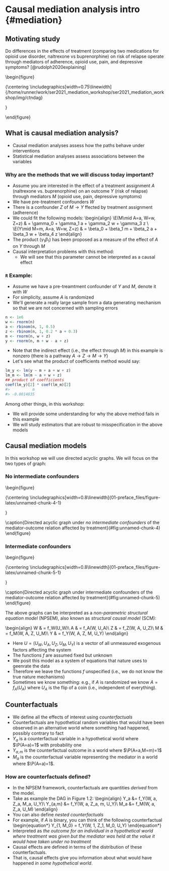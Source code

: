 # Causal mediation analysis intro {#mediation}

## Motivating study

Do differences in the effects of treatment (comparing two medications for opioid
use disorder, naltrexone vs buprenorphine) on risk of relapse operate through
mediators of adherence, opioid use, pain, and depressive symptoms?
[@rudolph2020explaining]
<!--
ID: Need to fix format of the following figure
-->

\begin{figure}

{\centering \includegraphics[width=0.75\linewidth]{/home/runner/work/ser2021_mediation_workshop/ser2021_mediation_workshop/img/ctndag} 

}

\end{figure}

## What is causal mediation analysis?

- Causal mediation analyses assess how the paths behave under interventions
- Statistical mediation analyses assess associations between the variables
<!--- Causal mediation analysis is thus useful to understand mechanisms-->

### Why are the methods that we will discuss today important?

- Assume you are interested in the effect of a treatment assignment $A$
  (naltrexone vs.  buprenorphine) on an outcome $Y$ (risk of relapse) through
  mediators $M$ (opioid use, pain, depressive symptoms)
- We have pre-treatment confounders $W$
- There is a confounder $Z$ of $M\rightarrow Y$ ffected by treatment assignment
  (adherence)
- We could fit the following models:
    \begin{align}
      \E(M\mid A=a, W=w, Z=z) & = \gamma_0 + \gamma_1 a + \gamma_2 w + \gamma_3 z \\
      \E(Y\mid M=m, A=a, W=w, Z=z) & = \beta_0 + \beta_1 m + \beta_2 a + \beta_3 w + \beta_4 z
    \end{align}
- The product $(\gamma_1\beta_1)$ has been proposed as a measure of the effect
  of $A$ on $Y$ through $M$
- Causal interpretation problems with this method:
  - We will see that this parameter cannot be interpreted as a causal effect

### `R` Example:
- Assume we have a pre-treamtment confounder of $Y$ and $M$, denote it with $W$
- For simplicity, assume $A$ is randomized
- We'll generate a really large sample from a data generating mechanism so that
  we are not concerned with sampling errors

```r
n <- 1e6
w <- rnorm(n)
a <- rbinom(n, 1, 0.5)
z <- rbinom(n, 1, 0.2 * a + 0.3)
m <- rnorm(n, w + z)
y <- rnorm(n, m + w - a + z)
```

- Note that the indirect effect (i.e., the effect through $M$) in this example
  is nonzero (there is a pathway $A\rightarrow Z \rightarrow M \rightarrow Y$)
- Let's see what the product of coefficients method would say:


```r
lm_y <- lm(y ~ m + a + w + z)
lm_m <- lm(m ~ a + w + z)
## product of coefficients
coef(lm_y)[2] * coef(lm_m)[2]
#>          m 
#> -0.0014835
```

Among other things, in this workshop:

- We will provide some understanding for why the above method fails in this
  example
- We will study estimators that are robust to misspecification in the above
  models

## Causal mediation models

In this workshop we will use directed acyclic graphs. We will focus on the two
types of graph:

### No intermediate confounders

\begin{figure}

{\centering \includegraphics[width=0.8\linewidth]{01-preface_files/figure-latex/unnamed-chunk-4-1} 

}

\caption{Directed acyclic graph under *no intermediate confounders* of the mediator-outcome relation affected by treatment}(\#fig:unnamed-chunk-4)
\end{figure}

### Intermediate confounders

\begin{figure}

{\centering \includegraphics[width=0.8\linewidth]{01-preface_files/figure-latex/unnamed-chunk-5-1} 

}

\caption{Directed acyclic graph under intermediate confounders of the mediator-outcome relation affected by treatment}(\#fig:unnamed-chunk-5)
\end{figure}

The above graphs can be interpreted as a _non-parametric structural equation model_
(NPSEM), also known as _structural causal model_ (SCM):

\begin{align}
  W & = f_W(U_W)\\
  A & = f_A(W, U_A)\\
  Z & = f_Z(W, A, U_Z)\\
  M & = f_M(W, A, Z, U_M)\\
  Y & = f_Y(W, A, Z, M, U_Y)
\end{align}

- Here $U=(U_W, U_A, U_Z, U_M, U_Y)$ is a vector of all unmeasured exogenous
  factors affecting the system
- The functions $f$ are assumed fixed but unknown
- We posit this model as a system of equations that nature uses to geenrate the
  data
- Therefore we leave the functions $f$ unspecified (i.e., we do not know the
  true nature mechanisms)
- Sometimes we know something: e.g., if $A$ is randomized we know $A=f_A(U_A)$
  where $U_A$ is the flip of a coin (i.e., independent of everything).

## Counterfactuals

- We define all the effects of interest using _counterfactuals_
- Counterfactuals are hypothetical random variables that would have been
  observed in an alternative world where something had happened, possibly
  contrary to fact <!--we would be able to perform interventions on the
  random variables of interest-->
- $Y_a$ is a counterfactual variable in a hypothetical world where $\P(A=a)=1$
  with probability one
- $Y_{a,m}$ is the counterfactual outcome in a world where $\P(A=a,M=m)=1$
- $M_a$ is the counterfactual variable representing the mediator in a world
  where $\P(A=a)=1$.

### How are counterfactuals defined?

<!-- - You can use counterfactual variables as _primitives_ -->
- In the NPSEM framework, counterfactuals are quantities _derived_ from the
  model.
- Take as example the DAG in Figure 1.2:
  \begin{align}
    Y_a  &= f_Y(W, a, Z_a, M_a, U_Y)\\
    Y_{a,m}  &= f_Y(W, a, Z_a, m, U_Y)\\
    M_a  &= f_M(W, a, Z_a, U_M)
  \end{align}
- You can also define _nested counterfactuals_
- For example, if $A$ is binary, you can think of the following counterfactual
  \begin{equation*}
    Y_{1, M_0} = f_Y(W, 1, Z_1, M_0, U_Y)
  \end{equation*}
- Interpreted as _the outcome for an individual in a hypothetical world where
  treatment was given but the mediator was held at the value it would have
  taken under no treatment_
- Causal effects are defined in terms of the distribution of these
  counterfactuals.
- That is, causal effects give you information about what would have happened
  _in some hypothetical world_.
